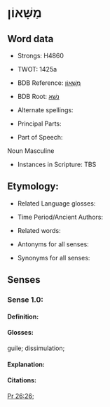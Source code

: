 # מַשָּׁאוֹן

<!-- Status: S2="NeedsEdits" -->
<!-- Lexica used for edits:   -->

## Word data

* Strongs: H4860

* TWOT: 1425a

* BDB Reference: [מַשָּׁאוֹן](rc://en/bdb/dict/n.fq.ab)

* BDB Root: [נשׁא](rc://en/bdb/dict/n.fq.aa)

* Alternate spellings:

* Principal Parts:

* Part of Speech:

Noun Masculine 

* Instances in Scripture: TBS

## Etymology:

* Related Language glosses:

* Time Period/Ancient Authors:

* Related words:

* Antonyms for all senses:

* Synonyms for all senses:

## Senses

### Sense 1.0:

#### Definition:

#### Glosses:

guile; dissimulation; 

#### Explanation:

#### Citations:

[Pr 26:26](rc://he/uhb/book/pro/26/26); 

